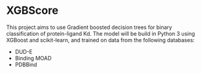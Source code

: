 # XGBScore

This project aims to use Gradient boosted decision trees for binary classification of protein-ligand Kd. The model will be build in Python 3 using XGBoost and scikit-learn, and trained on data from the following databases:
- DUD-E
- Binding MOAD
- PDBBind
